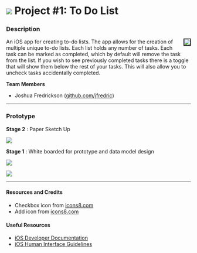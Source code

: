 # ![](https://ga-dash.s3.amazonaws.com/production/assets/logo-9f88ae6c9c3871690e33280fcf557f33.png) Project #1: To Do List


### Description
<img align="right" border=2px src="https://farm5.staticflickr.com/4449/37375854126_f845c92c93_z.jpg">
An iOS app for creating to-do lists. The app allows for the creation of multiple unique to-do lists. Each list holds any number of tasks. Each task can be marked as completed, which by default will remove the task from the list. If you wish to see previously completed tasks there is a toggle that will show them below the rest of your tasks. This will also allow you to uncheck tasks accidentally completed.

**Team Members**
- Joshua Fredrickson ([github.com/jfredric](https://github.com/jfredric))

---

### Prototype

**Stage 2** : Paper Sketch Up

![](https://c1.staticflickr.com/5/4420/37096418150_fca18f7fcd_z.jpg)


**Stage 1** : White boarded for prototype and data model design

![](https://farm5.staticflickr.com/4369/37322677492_9a042ec35e_z.jpg)

![](https://farm5.staticflickr.com/4503/36683031703_b496bd579e_z.jpg)

---

#### Resources and Credits

* Checkbox icon from [icons8.com](https://icons8.com/icon/set/checkbox/ios7)
* Add icon from [icons8.com](https://icons8.com/icon/set/add/ios7)

#### Useful Resources

* [iOS Developer Documentation](https://developer.apple.com/library/ios/navigation/)
* [iOS Human Interface Guidelines](https://developer.apple.com/library/ios/documentation/UserExperience/Conceptual/MobileHIG/index.html?utm_source=twitterfeed&utm_medium=twitter)
